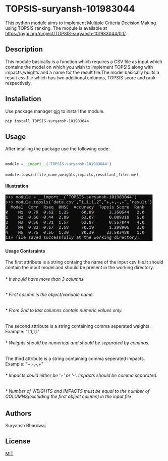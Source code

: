 # TOPSIS-suryansh-101983044
This python module aims to implement Multiple Criteria Decision Making using TOPSIS ranking.
The module is available at https://pypi.org/project/TOPSIS-suryansh-101983044/0.1/.
## Description
This module basically is a function which requires a CSV file as input which contains the model on which you wish to implement TOPSIS  along with impacts,weights and a name for the result file.The model basically builts a result csv file which has two additional columns, TOPSIS score and rank respectively. 
## Installation
Use package manager [pip](https://pip.pypa.io/en/stable/) to install the module.
```bash
pip install TOPSIS-suryansh-101983044
```
## Usage
After intalling the package use the following code:
```python

module =__import__('TOPSIS-suryansh-101983044')

module.topsis(file_name,weights,impacts,resultant_filename)
```
#### Illustration
![](images/code.PNG)
#### Usage Contsraints
The  first attribute is a string containg the name of the input csv file.It should contain the input model and should be present in the working directory.
###### * It should have more than 3 columns.
###### * First column is the object/variable name.
###### * From 2nd to last columns contain numeric values only.

The second attribute is a string containing comma seperated weights.
Example: "1,1,1,1" 
###### * Weights should be numerical and should be separated by commas.

The third attribute is a string containing comma seperated impacts.
Example: "+,-,-,+"
###### * Impacts could either be '+' or '-'. Impacts should be comma separated.

###### * Number of WEIGHTS and IMPACTS must be equal to the number of COLUMNS(excluding the first object column) in the input file

## Authors
Suryansh Bhardwaj

## License
[MIT](https://choosealicense.com/licenses/mit/)


